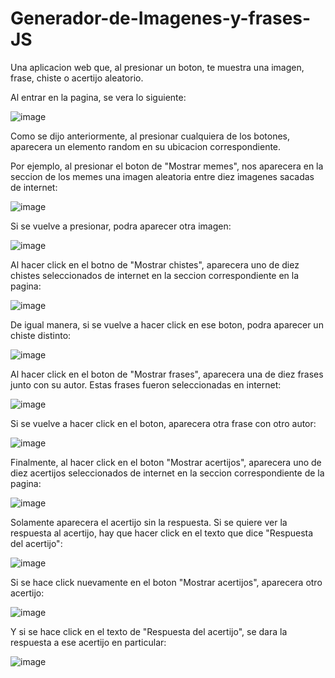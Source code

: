 # Generador-de-Imagenes-y-frases-JS
Una aplicacion web que, al presionar un boton, te muestra una imagen, frase, chiste o acertijo aleatorio.

Al entrar en la pagina, se vera lo siguiente:

![image](https://user-images.githubusercontent.com/107152796/213923773-e224b356-b278-4b08-9ddc-311300faab22.png)

Como se dijo anteriormente, al presionar cualquiera de los botones, aparecera un elemento random en su ubicacion correspondiente.

Por ejemplo, al presionar el boton de "Mostrar memes", nos aparecera en la seccion de los memes una imagen aleatoria entre diez imagenes sacadas de internet:

![image](https://user-images.githubusercontent.com/107152796/213923814-928266ee-c447-4d33-b34a-5fc28a48aa4e.png)

Si se vuelve a presionar, podra aparecer otra imagen:

![image](https://user-images.githubusercontent.com/107152796/213923834-62093a00-aaa0-4e6a-a0d2-de15f3c5debe.png)

Al hacer click en el botno de "Mostrar chistes", aparecera uno de diez chistes seleccionados de internet en la seccion correspondiente en la pagina:

![image](https://user-images.githubusercontent.com/107152796/214330289-087aebca-2686-4d19-ae46-d61867bf6e83.png)

De igual manera, si se vuelve a hacer click en ese boton, podra aparecer un chiste distinto:

![image](https://user-images.githubusercontent.com/107152796/214330368-8555a27c-7f7b-4b17-903b-6b87983d7d37.png)

Al hacer click en el boton de "Mostrar frases", aparecera una de diez frases junto con su autor. Estas frases fueron seleccionadas en internet:

![image](https://user-images.githubusercontent.com/107152796/214330425-a82e36c3-2846-479f-8a29-256ce220cf16.png)

Si se vuelve a hacer click en el boton, aparecera otra frase con otro autor:

![image](https://user-images.githubusercontent.com/107152796/214330515-15381570-cd17-417f-97e4-17302beed316.png)

Finalmente, al hacer click en el boton "Mostrar acertijos", aparecera uno de diez acertijos seleccionados de internet en la seccion correspondiente de la pagina:

![image](https://user-images.githubusercontent.com/107152796/214330600-727dd589-08a9-4566-a554-ac3623a2a45f.png)

Solamente aparecera el acertijo sin la respuesta. Si se quiere ver la respuesta al acertijo, hay que hacer click en el texto que dice "Respuesta del acertijo":

![image](https://user-images.githubusercontent.com/107152796/214330718-20dfa6ce-5785-4376-b88e-28b4c6ee2e04.png)

Si se hace click nuevamente en el boton "Mostrar acertijos", aparecera otro acertijo:

![image](https://user-images.githubusercontent.com/107152796/214330788-eb666c7b-b6b6-43fc-a7ad-936024eaf21e.png)

Y si se hace click en el texto de "Respuesta del acertijo", se dara la respuesta a ese acertijo en particular:

![image](https://user-images.githubusercontent.com/107152796/214330830-327d0abe-4914-4946-b4a1-2f87baad5701.png)

